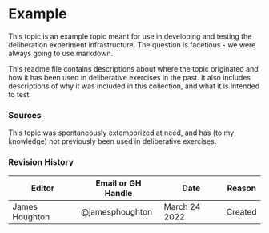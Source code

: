 # Example

This topic is an example topic meant for use in developing and testing the deliberation experiment infrastructure. 
The question is facetious - we were always going to use markdown.

This readme file contains descriptions about where the topic originated and how it has been used in deliberative exercises in the past.
It also includes descriptions of why it was included in this collection, and what it is intended to test.

### Sources
This topic was spontaneously extemporized at need, and has (to my knowledge) not previously been used in deliberative exercises.

### Revision History
| Editor           | Email or GH Handle | Date          | Reason  |
| ---------------- | ------------------ | ------------- | ------- |
| James Houghton   | @jamesphoughton    | March 24 2022 | Created |
